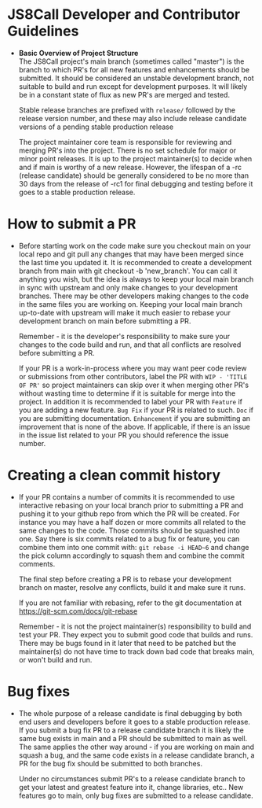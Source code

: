 #  JS8Call Developer and Contributor Guidelines
-   **Basic Overview of Project Structure**\
    The JS8Call project's main branch (sometimes called "master") is the branch to which PR's for all new features
    and enhancements should be submitted. It should be considered an unstable development branch, not suitable to
    build and run except for development purposes. It will likely be in a constant state of flux as new PR's are
    merged and tested.

    Stable release branches are prefixed with `release/` followed by the release version number, and these may also
    include release candidate versions of a pending stable production release

    The project maintainer core team is responsible for reviewing and merging PR's into the project. There is no set
    schedule for major or minor point releases. It is up to the project maintainer(s) to decide when and if main is
    worthy of a new release. However, the lifespan of a -rc (release candidate) should be generally considered to be
    no more than 30 days from the release of -rc1 for final debugging and testing before it goes to a stable production
    release.

#  How to submit a PR
-   Before starting work on the code make sure you checkout main on your local repo and git pull any changes that may
    have been merged since the last time you updated it. It is recommended to create a development branch from main
    with git checkout -b 'new_branch'. You can call it anything you wish, but the idea is always to keep your local
    main branch in sync with upstream and only make changes to your development branches. There may be other developers
    making changes to the code in the same files you are working on. Keeping your local main branch up-to-date with
    upstream will make it much easier to rebase your development branch on main before submitting a PR.

    Remember - it is the developer's responsibility to make sure your changes to the code build and run, and that all
    conflicts are resolved before submitting a PR.

    If your PR is a work-in-process where you may want peer code review or submissions from other contributors, label
    the PR with `WIP - 'TITLE OF PR'` so project maintainers can skip over it when merging other PR's without wasting
    time to determine if it is suitable for merge into the project. In addition it is recommended to label your PR
    with `Feature` if you are adding a new feature. `Bug Fix` if your PR is related to such. `Doc` if you are submitting
    documentation. `Enhancement` if you are submitting an improvement that is none of the above. If applicable, if there
    is an issue in the issue list related to your PR you should reference the issue number.

#  Creating a clean commit history
-   If your PR contains a number of commits it is recommended to use interactive rebasing on your local branch prior
    to submitting a PR and pushing it to your github repo from which the PR will be created. For instance you may have
    a half dozen or more commits all related to the same changes to the code. Those commits should be squashed into one.
    Say there is six commits related to a bug fix or feature, you can combine them into one commit with:
    `git rebase -i HEAD~6` and change the pick column accordingly to squash them and combine the commit comments.

    The final step before creating a PR is to rebase your development branch on master, resolve any conflicts, build it
    and make sure it runs.

    If you are not familiar with rebasing, refer to the git documentation at
    https://git-scm.com/docs/git-rebase

    Remember - it is not the project maintainer(s) responsibility to build and test your PR. They expect you to submit
    good code that builds and runs. There may be bugs found in it later that need to be patched but the maintainer(s)
    do not have time to track down bad code that breaks main, or won't build and run.

#  Bug fixes
-   The whole purpose of a release candidate is final debugging by both end users and developers before it goes to a stable
    production release. If you submit a bug fix PR to a release candidate branch it is likely the same bug exists in main
    and a PR should be submitted to main as well. The same applies the other way around - if you are working on main and
    squash a bug, and the same code exists in a release candidate branch, a PR for the bug fix should be submitted to both
    branches.

    Under no circumstances submit PR's to a release candidate branch to get your latest and greatest feature into it, change
    libraries, etc.. New features go to main, only bug fixes are submitted to a release candidate.